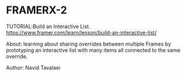 # FRAMERX-2
TUTORIAL:Build an Interactive List. https://www.framer.com/learn/lesson/build-an-interactive-list/


About: learning about sharing overrides between multiple Frames by prototyping an 
interactive list with many items all connected to the same override.


Author: Navid Tavalaei
